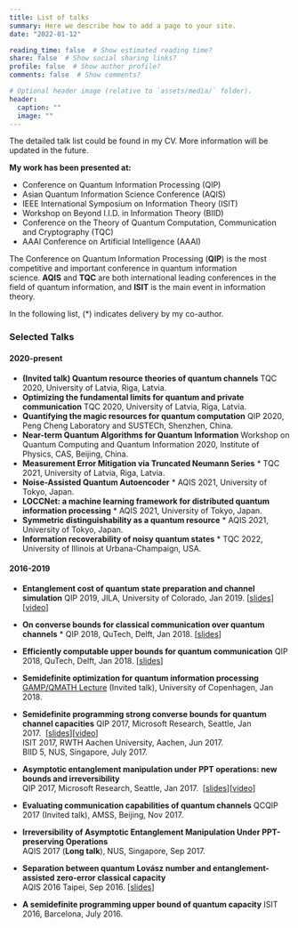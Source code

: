 ```yaml
---
title: List of talks
summary: Here we describe how to add a page to your site.
date: "2022-01-12"

reading_time: false  # Show estimated reading time?
share: false  # Show social sharing links?
profile: false  # Show author profile?
comments: false  # Show comments?

# Optional header image (relative to `assets/media/` folder).
header:
  caption: ""
  image: ""
---
```


The detailed talk list could be found in my CV. More information will be updated in the future.

**My work has been presented at:**

- Conference on Quantum Information Processing (QIP)
- Asian Quantum Information Science Conference (AQIS)
- IEEE International Symposium on Information Theory (ISIT)
- Workshop on Beyond I.I.D. in Information Theory (BIID)
- Conference on the Theory of Quantum Computation, Communication and Cryptography (TQC)
- AAAI Conference on Artificial Intelligence (AAAI)

The Conference on Quantum Information Processing (**QIP**) is the most competitive and important conference in quantum information science. **AQIS** and **TQC** are both international leading conferences in the field of quantum information, and **ISIT** is the main event in information theory. 

In the following list, (*) indicates delivery by my co-author.

### **Selected Talks**

#### 2020-present

- **(Invited talk) Quantum resource theories of quantum channels** 
  TQC 2020, University of Latvia, Riga, Latvia.
- **Optimizing the fundamental limits for quantum and private communication** 
  TQC 2020, University of Latvia, Riga, Latvia.
- **Quantifying the magic resources for quantum computation** 
  QIP 2020, Peng Cheng Laboratory and SUSTECh, Shenzhen, China.
- **Near-term Quantum Algorithms for Quantum Information**
  Workshop on Quantum Computing and Quantum Information 2020, Institute of Physics, CAS, Beijing, China.
- **Measurement Error Mitigation via Truncated Neumann Series** *
  TQC 2021, University of Latvia, Riga, Latvia.
- **Noise-Assisted Quantum Autoencoder** *
  AQIS 2021, University of Tokyo, Japan.
- **LOCCNet: a machine learning framework for distributed quantum information processing** *
  AQIS 2021, University of Tokyo, Japan.
- **Symmetric distinguishability as a quantum resource** *
  AQIS 2021, University of Tokyo, Japan.
- **Information recoverability of noisy quantum states** *
  TQC 2022, University of Illinois at Urbana-Champaign, USA.

#### 2016-2019

- **Entanglement cost of quantum state preparation and channel simulation**
  QIP 2019, JILA, University of Colorado, Jan 2019. [[slides](https://xinwangonline.files.wordpress.com/2019/01/qip2019_talk_xw.pdf)][[video](https://www.youtube.com/watch?v=_ne5fS6xHmA&t=80s&list=PLGdMsPGuoD25wLgnY7RBoTAxsnQEMsNA0&index=6)]

- **On converse bounds for classical communication over quantum channels** *
  QIP 2018, QuTech, Delft, Jan 2018. [[slides](https://xinwangonline.files.wordpress.com/2018/01/qip18_c-capacity.pdf)]  

- **Efficiently computable upper bounds for quantum communication**
  QIP 2018, QuTech, Delft, Jan 2018. [[slides](https://xinwangonline.files.wordpress.com/2018/01/qip18_q-capacity.pdf)]

- **Semidefinite optimization for quantum information processing**  
  [GAMP/QMATH Lecture](http://qmath.ku.dk/events/quantum-lunch/quantum-lunch-2018/xin/) (Invited talk), University of Copenhagen, Jan 2018.

- **Semidefinite programming strong converse bounds for quantum channel capacities**
  QIP 2017, Microsoft Research, Seattle, Jan 2017.  [[slides](https://xinwangonline.files.wordpress.com/2017/01/qip17_cap_xw.pdf)][[video](https://www.youtube.com/watch?v=vl0pTbHPUh0&t=450s)]  
  ISIT 2017, RWTH Aachen University, Aachen, Jun 2017.  
  BIID 5, NUS, Singapore, July 2017.

- **Asymptotic entanglement manipulation under PPT operations: new bounds and irreversibility**  
  QIP 2017, Microsoft Research, Seattle, Jan 2017.  [[slides](https://xinwangonline.files.wordpress.com/2017/01/qip17_ent_xw.pdf)][[video](https://www.youtube.com/watch?v=EufpsdJxVV0&t=1589s)]

- **Evaluating communication capabilities of quantum channels**
  QCQIP 2017 (Invited talk), AMSS, Beijing, Nov 2017.

- **Irreversibility of Asymptotic Entanglement Manipulation Under PPT-preserving Operations**  
  AQIS 2017 (**Long talk**), NUS, Singapore, Sep 2017.

- **Separation between quantum Lovász number and entanglement-assisted zero-error classical capacity**  
  AQIS 2016 Taipei, Sep 2016. [[slides](https://xinwangonline.files.wordpress.com/2017/01/zero-error_aqis.pdf)]

- **A semidefinite programming upper bound of quantum capacity**
  ISIT 2016, Barcelona, July 2016.
